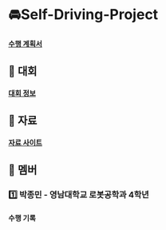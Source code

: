 # 🚘Self-Driving-Project
#### <a href="https://docs.google.com/document/d/1IUayn3Iwd6Q2cQbSXzq3wwh3GvN1OAu5RGB_o0dagMg/edit?pli=1" >수행 계획서</a>

## 🏁 대회
#### <a href="https://github.com/PJmin2/Self-Driving-Project/wiki/%EB%8C%80%ED%9A%8C%EC%A0%95%EB%B3%B4" >대회 정보</a>

## 📜 자료
#### <a href="https://github.com/PJmin2/Self-Driving-Project/wiki/%EC%9E%90%EB%A3%8C-%EC%82%AC%EC%9D%B4%ED%8A%B8" >자료 사이트</a>

## 🤝 멤버
### 1️⃣ 박종민 - 영남대학교 로봇공학과 4학년
#### <a hret="https://github.com/PJmin2/Self-Driving-Project/wiki/%EC%9E%90%EB%A3%8C-%EC%A1%B0%EC%82%AC-%EB%B0%8F-%EC%A0%95%EB%A6%AC" >수행 기록</a>
### 

